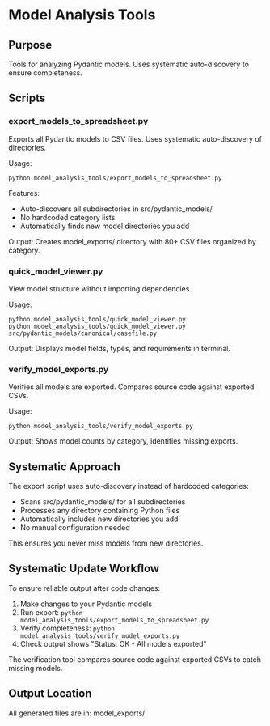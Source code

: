 # Model Analysis Tools

## Purpose

Tools for analyzing Pydantic models. Uses systematic auto-discovery to ensure completeness.

## Scripts

### export_models_to_spreadsheet.py

Exports all Pydantic models to CSV files. Uses systematic auto-discovery of directories.

Usage:
```
python model_analysis_tools/export_models_to_spreadsheet.py
```

Features:
- Auto-discovers all subdirectories in src/pydantic_models/
- No hardcoded category lists
- Automatically finds new model directories you add

Output: Creates model_exports/ directory with 80+ CSV files organized by category.

### quick_model_viewer.py

View model structure without importing dependencies.

Usage:
```
python model_analysis_tools/quick_model_viewer.py
python model_analysis_tools/quick_model_viewer.py src/pydantic_models/canonical/casefile.py
```

Output: Displays model fields, types, and requirements in terminal.

### verify_model_exports.py

Verifies all models are exported. Compares source code against exported CSVs.

Usage:
```
python model_analysis_tools/verify_model_exports.py
```

Output: Shows model counts by category, identifies missing exports.

## Systematic Approach

The export script uses auto-discovery instead of hardcoded categories:
- Scans src/pydantic_models/ for all subdirectories
- Processes any directory containing Python files
- Automatically includes new directories you add
- No manual configuration needed

This ensures you never miss models from new directories.

## Systematic Update Workflow

To ensure reliable output after code changes:

1. Make changes to your Pydantic models
2. Run export: `python model_analysis_tools/export_models_to_spreadsheet.py`
3. Verify completeness: `python model_analysis_tools/verify_model_exports.py`
4. Check output shows "Status: OK - All models exported"

The verification tool compares source code against exported CSVs to catch missing models.

## Output Location

All generated files are in: model_exports/
